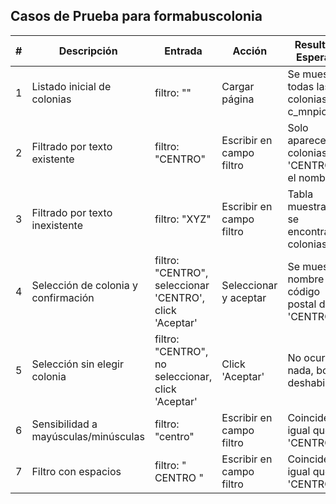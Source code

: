 ## Casos de Prueba para formabuscolonia

| # | Descripción | Entrada | Acción | Resultado Esperado |
|---|-------------|---------|--------|--------------------|
| 1 | Listado inicial de colonias | filtro: "" | Cargar página | Se muestran todas las colonias de c_mnpio=39 |
| 2 | Filtrado por texto existente | filtro: "CENTRO" | Escribir en campo filtro | Solo aparecen colonias con 'CENTRO' en el nombre |
| 3 | Filtrado por texto inexistente | filtro: "XYZ" | Escribir en campo filtro | Tabla muestra 'No se encontraron colonias' |
| 4 | Selección de colonia y confirmación | filtro: "CENTRO", seleccionar 'CENTRO', click 'Aceptar' | Seleccionar y aceptar | Se muestra nombre y código postal de 'CENTRO' |
| 5 | Selección sin elegir colonia | filtro: "CENTRO", no seleccionar, click 'Aceptar' | Click 'Aceptar' | No ocurre nada, botón deshabilitado |
| 6 | Sensibilidad a mayúsculas/minúsculas | filtro: "centro" | Escribir en campo filtro | Coincide igual que 'CENTRO' |
| 7 | Filtro con espacios | filtro: "  CENTRO  " | Escribir en campo filtro | Coincide igual que 'CENTRO' |
